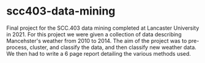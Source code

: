 # scc403-data-mining
Final project for the SCC.403 data mining completed at Lancaster University in 2021. For this project we were given a collection of data  describing Mancehster's weather from 2010 to 2014. The aim of the project was to pre-process, cluster, and classify the data, and then classify new weather data. We then had to write a 6 page report detailing the various methods used.
